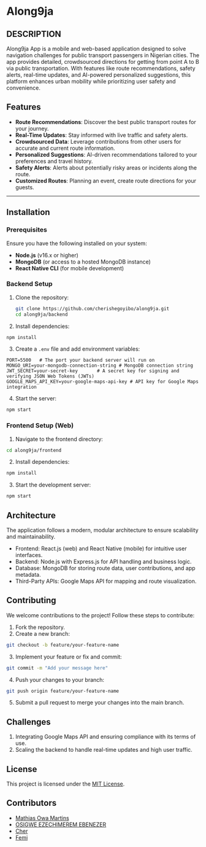 # Along9ja

## DESCRIPTION

Along9ja App is a mobile and web-based application designed to solve navigation challenges for public transport passengers in Nigerian cities.
The app provides detailed, crowdsourced directions for getting from point A to B via public transportation.
With features like route recommendations, safety alerts, real-time updates, and AI-powered personalized suggestions,
this platform enhances urban mobility while prioritizing user safety and convenience.

## Features

- **Route Recommendations**: Discover the best public transport routes for your journey.
- **Real-Time Updates**: Stay informed with live traffic and safety alerts.
- **Crowdsourced Data**: Leverage contributions from other users for accurate and current route information.
- **Personalized Suggestions**: AI-driven recommendations tailored to your preferences and travel history.
- **Safety Alerts**: Alerts about potentially risky areas or incidents along the route.
- **Customized Routes**: Planning an event, create route directions for your guests.

---

## Installation

### Prerequisites

Ensure you have the following installed on your system:

- **Node.js** (v16.x or higher)
- **MongoDB** (or access to a hosted MongoDB instance)
- **React Native CLI** (for mobile development)

### Backend Setup

1. Clone the repository:

   ```bash
   git clone https://github.com/cherishegoyibo/along9ja.git
   cd along9ja/backend

2. Install dependencies:

```bash
npm install
```

3. Create a `.env` file and add environment variables:

```plaintext
PORT=5500   # The port your backend server will run on
MONGO_URI=your-mongodb-connection-string # MongoDB connection string
JWT_SECRET=your-secret-key       # A secret key for signing and verifying JSON Web Tokens (JWTs)
GOOGLE_MAPS_API_KEY=your-google-maps-api-key # API key for Google Maps integration
```

4. Start the server:

```bash
npm start
```

### Frontend Setup (Web)

1. Navigate to the frontend directory:

```bash
cd along9ja/frontend
```

2. Install dependencies:

```bash
npm install
```

3. Start the development server:

```bash
npm start
```

## Architecture

The application follows a modern, modular architecture to ensure scalability and maintainability.

- Frontend: React.js (web) and React Native (mobile) for intuitive user interfaces.
- Backend: Node.js with Express.js for API handling and business logic.
- Database: MongoDB for storing route data, user contributions, and app metadata.
- Third-Party APIs: Google Maps API for mapping and route visualization.

## Contributing

We welcome contributions to the project! Follow these steps to contribute:

1. Fork the repository.
2. Create a new branch:

```bash
git checkout -b feature/your-feature-name
```

3. Implement your feature or fix and commit:

```bash
git commit -m "Add your message here"
```

4. Push your changes to your branch:

```bash
git push origin feature/your-feature-name
```

5. Submit a pull request to merge your changes into the main branch.

## Challenges

1. Integrating Google Maps API and ensuring compliance with its terms of use.
2. Scaling the backend to handle real-time updates and high user traffic.

## License

This project is licensed under the [MIT License](https://opensource.org/licenses/MIT).

## Contributors

- [Mathias Owa Martins](https://github.com/montybasquiart)
- [OSIGWE EZECHIMEREM EBENEZER](https://github.com/Ebnen)
- [Cher](https://github.com/cherishegoyibo)
- [Femi](https://github.com/megafemworld)
